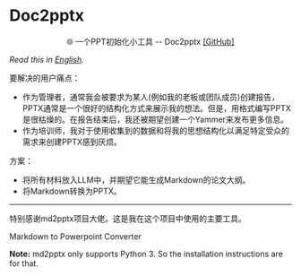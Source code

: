 # Doc2pptx

<p align="center">
   🌐 一个PPT初始化小工具 -- Doc2pptx</a> <a href="https://github.com/StuartXuJian/doc2pptx" target="_blank">[GitHub]</a> <br>
</p>

*Read this in [English](README_en.md).*

要解决的用户痛点：

- 作为管理者，通常我会被要求为某人(例如我的老板或团队成员)创建报告，PPTX通常是一个很好的结构化方式来展示我的想法。但是，用格式编写PPTX是很枯燥的。在报告结束后，我还被期望创建一个Yammer来发布更多信息。
- 作为培训师，我对于使用收集到的数据和将我的思想结构化以满足特定受众的需求来创建PPTX感到厌烦。


方案：

- 将所有材料放入LLM中，并期望它能生成Markdown的论文大纲。
- 将Markdown转换为PPTX。








---
特别感谢md2pptx项目大佬。这是我在这个项目中使用的主要工具。

Markdown to Powerpoint Converter

**Note:** md2pptx only supports Python 3. So the installation instructions are for that.



